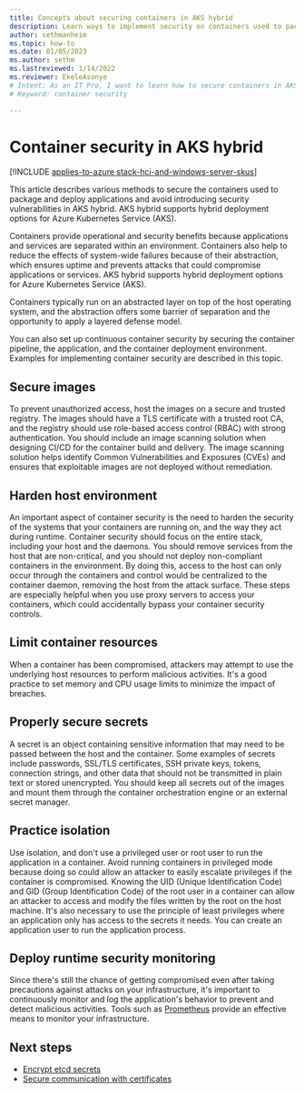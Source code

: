 ```yaml
---
title: Concepts about securing containers in AKS hybrid
description: Learn ways to implement security on containers used to package & deploy applications in AKS hybrid.
author: sethmanheim
ms.topic: how-to
ms.date: 01/05/2023
ms.author: sethm 
ms.lastreviewed: 1/14/2022
ms.reviewer: EkeleAsonye
# Intent: As an IT Pro, I want to learn how to secure containers in AKS hybrid.
# Keyword: container security

---
```


# Container security in AKS hybrid

[!INCLUDE [applies-to-azure stack-hci-and-windows-server-skus](includes/aks-hci-applies-to-skus/aks-hybrid-applies-to-azure-stack-hci-windows-server-sku.md)]

This article describes various methods to secure the containers used to package and deploy applications and avoid introducing security vulnerabilities in AKS hybrid. AKS hybrid supports hybrid deployment options for Azure Kubernetes Service (AKS).

Containers provide operational and security benefits because applications and services are separated within an environment. Containers also help to reduce the effects of system-wide failures because of their abstraction, which ensures uptime and prevents attacks that could compromise applications or services. AKS hybrid supports hybrid deployment options for Azure Kubernetes Service (AKS).

Containers typically run on an abstracted layer on top of the host operating system, and the abstraction offers some barrier of separation and the opportunity to apply a layered defense model.

You can also set up continuous container security by securing the container pipeline, the application, and the container deployment environment. Examples for implementing container security are described in this topic.

## Secure images

To prevent unauthorized access, host the images on a secure and trusted registry. The images should have a TLS certificate with a trusted root CA, and the registry should use role-based access control (RBAC) with strong authentication. You should include an image scanning solution when designing CI/CD for the container build and delivery. The image scanning solution helps identify Common Vulnerabilities and Exposures (CVEs) and ensures that exploitable images are not deployed without remediation.

## Harden host environment

An important aspect of container security is the need to harden the security of the systems that your containers are running on, and the way they act during runtime. Container security should focus on the entire stack, including your host and the daemons. You should remove services from the host that are non-critical, and you should not deploy non-compliant containers in the environment. By doing this, access to the host can only occur through the containers and control would be centralized to the container daemon, removing the host from the attack surface. These steps are especially helpful when you use proxy servers to access your containers, which could accidentally bypass your container security controls.

## Limit container resources

When a container has been compromised, attackers may attempt to use the underlying host resources to perform malicious activities. It's a good practice to set memory and CPU usage limits to minimize the impact of breaches.

## Properly secure secrets

A secret is an object containing sensitive information that may need to be passed between the host and the container. Some examples of secrets include passwords, SSL/TLS certificates, SSH private keys, tokens, connection strings, and other data that should not be transmitted in plain text or stored unencrypted. You should keep all secrets out of the images and mount them through the container orchestration engine or an external secret manager.

## Practice isolation

Use isolation, and don't use a privileged user or root user to run the application in a container. Avoid running containers in privileged mode because doing so could allow an attacker to easily escalate privileges if the container is compromised. Knowing the UID (Unique Identification Code) and GID (Group Identification Code) of the root user in a container can allow an attacker to access and modify the files written by the root on the host machine. It's also necessary to use the principle of least privileges where an application only has access to the secrets it needs. You can create an application user to run the application process.

## Deploy runtime security monitoring

Since there's still the chance of getting compromised even after taking precautions against attacks on your infrastructure, it's important to continuously monitor and log the application's behavior to prevent and detect malicious activities. Tools such as [Prometheus](https://github.com/prometheus/prometheus) provide an effective means to monitor your infrastructure.

## Next steps

- [Encrypt etcd secrets](encrypt-secrets.md) 
- [Secure communication with certificates](secure-communication.md)
